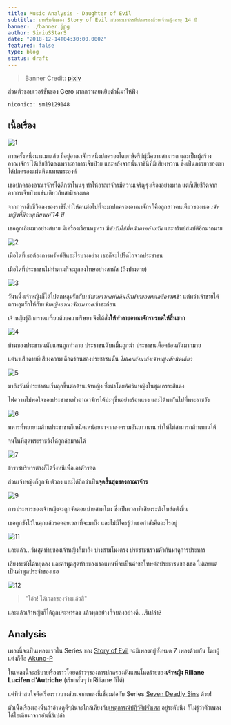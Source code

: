 ```yaml
---
title: Music Analysis - Daughter of Evil
subtitle: บทเริ่มต้นของ Story of Evil กับอาณาจักรที่ปกครองด้วยเจ้าหญิงอายุ 14 ปี
banner: ./banner.jpg
author: SiriuSStarS
date: "2018-12-14T04:30:00.000Z"
featured: false
type: blog
status: draft
---
```


> Banner Credit: [pixiv](https://www.pixiv.net/member_illust.php?mode=medium&illust_id=40246102)

ส่วนตัวชอบเวอร์ชั่นของ Gero มากกว่าเลยหยิบตัวนี้มาให้ฟัง

`niconico: sm19129148`

## เนื้อเรื่อง

![1](./1.jpg)

กาลครั้งหนึ่งนานมาแล้ว มีอยู่อาณาจักรหนึ่งปกครองโดยกษัตริย์ผู้มีความสามารถ และเป็นผู้สร้างอาณาจักร ได้เสียชีวิตลงเพราะอาการเจ็บป่วย และหลังจากนั้นราชินีที่มีเสียงหวาน ซึ่งเป็นภรรยาของเขาได้ปกครองแผ่นดินแทนพระองค์

เธอปกครองอาณาจักรได้ดีกว่าไหนๆ ทำให้อาณาจักรมีความเจริญรุ่งเรืองอย่างมาก แต่ก็เสียชีวิตจากอาการเจ็บป่วยเช่นเดียวกับสามีของเธอ

จากการเสียชีวิตลงของราชินีทำให้คนต่อไปที่จะมาปกครองอาณาจักรก็คือลูกสาวคนเดียวของเธอ *เจ้าหญิงที่มีอายุเพียงแค่ 14 ปี*

เธอถูกเลี่ยงมาอย่างสบาย มีเครื่องเรือนหรูหรา มี*ข้ารับใช้ที่หน้าตาคล้ายกัน* และทรัพย์สมบัติอีกมากมาย

![2](./2.jpg)

เมื่อใดที่เธอต้องการทรัพย์สินอะไรบางอย่าง เธอก็จะไปรีดไถจากประชาชน

เมื่อใดที่ประชาชนไม่ทำตามก็จะถูกลงโทษอย่างสาหัส (ถึงปางตาย)

![3](./3.jpg)

วันหนึ่งเจ้าหญิงก็ได้ไปตกหลุมรักกับ*เจ้าชายจากแผ่นดินอีกฟากของทะเลสีคราม*เข้า แต่ทว่าเจ้าชายได้ตกหลุมรักให้กับ*เจ้าหญิงอาณาจักรมรกต*เข้าซะก่อน

เจ้าหญิงรู้สึกกราดเกรี้ยวด้วยความริษยา จึงได้สั่ง**ให้ทำลายอาณาจักรมรกตให้สิ้นซาก**

![4](./4.jpg)

บ้านของประชาชนนับแสนถูกทำลาย ประชาชนนับหมื่นถูกฆ่า ประชาชนเดือดร้อนกันมากมาย

แต่น่าเสียดายที่เสียงความเดือดร้อนของประชาชนนั้น *ไม่เคยส่งมาถึงเจ้าหญิงสักนิดเดียว*

![5](./5.jpg)

มาถึงวันที่ประชาชนเริ่มลุกขึ้นต่อต้านเจ้าหญิง ซึ่งนำโดยอัศวินหญิงในชุดเกราะสีแดง

ไฟความไม่พอใจของประชาชนทั่วอาณาจักรได้ปะทุขึ้นอย่างร้อนแรง และได้พากันไปที่พระราชวัง

![6](./6.jpg)

ทหารที่พยายามต้านประชาชนก็เหน็ดเหน่อยมาจากสงครามอันยาวนาน ทำให้ไม่สามารถต้านทานได้

จนในที่สุดพระราชวังได้ถูกล้อมจนได้

![7](./7.jpg)

ข้าราชบริพารต่างก็ได้วิ่งหนีเพื่อเอาตัวรอด

ส่วนเจ้าหญิงก็ถูกจับตัวลง และได้ถือว่าเป็น**จุดสิ้นสุดของอาณาจักร**

![9](./9.jpg)

การประหารของเจ้าหญิงจะถูกจัดตอนบ่ายสามโมง ซึ่งเป็นเวลาที่เสียงระฆังโบส์ถดังขึ้น

เธอถูกขังไว้ในคุกแล้วรอคอยเวลาที่จะมาถึง และไม่มีใครรู้ว่าเธอกำลังคิดอะไรอยู่ 

![11](./11.jpg)

และแล้ว...วันสุดท้ายของเจ้าหญิงก็มาถึง บ่างสามโมงตรง ประชาชนรวมตัวกันมาดูการประหาร

เสียงระฆังได้หยุดลง และคำพูดสุดท้ายของเธอแทนที่จะเป็นคำขอโทษต่อประชาชนของเธอ ไม่เลยแต่เป็นคำพูดประจำของเธอ

![12](./12.jpg)

> "โอ้ว! ได้เวลาของว่างแล้วสิ"

และแล้วเจ้าหญิงก็ได้ถูกประหารลง แล้วทุกอย่างก็จบลงอย่างดี....รึเปล่า?

## Analysis

เพลงนี้จะเป็นเพลงแรกใน Series ของ [Story of Evil](http://vocaloid.wikia.com/wiki/Story_of_Evil) จะมีเพลงอยู่ทั้งหมด 7 เพลงด้วยกัน โดยผู้แต่งก็คือ [Akuno-P](http://mothy.blog39.fc2.com/)

ในเพลงนี้จะอธิบายเรื่องราวโดยคร่าวๆของการปกครองอันแสนโหดร้ายของ**เจ้าหญิง Riliane Lucifen d'Autriche** (เรียกสั้นๆว่า Riliane ก็ได้)

แต่ที่น่าสนใจคือเรื่องราวบางส่วนจากเพลงนี้เชื่อมต่อกับ Series [Seven Deadly Sins](http://vocaloid.wikia.com/wiki/Seven_Deadly_Sins) ด้วย!

ตัวเนื้อเรื่องเองนั้นถ้าอ่านดูดีๆมันจะใกล้เคียงกับ[เหตุการณ์ปฏิวัติฝรั่งเศส](https://en.wikipedia.org/wiki/French_Revolution) อยู่ระดับนึง ก็ไม่รู้ว่าตัวเพลงได้ไอเดียมาจากอันนี้รึเปล่า
